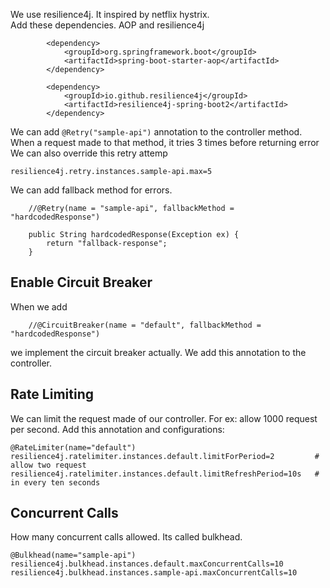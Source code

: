 We use resilience4j. It inspired by netflix hystrix.<br>
Add these dependencies. AOP and resilience4j
```
		<dependency>
			<groupId>org.springframework.boot</groupId>
			<artifactId>spring-boot-starter-aop</artifactId>
		</dependency>

		<dependency>
			<groupId>io.github.resilience4j</groupId>
			<artifactId>resilience4j-spring-boot2</artifactId>
		</dependency>
```

We can add `@Retry("sample-api")` annotation 
to the controller method. When a request made to that method, it tries 3 times
before returning error<br>
We can also override this retry attemp
```
resilience4j.retry.instances.sample-api.max=5
```
<p>

We can add fallback method for errors.
```
	//@Retry(name = "sample-api", fallbackMethod = "hardcodedResponse")

    public String hardcodedResponse(Exception ex) {
		return "fallback-response";
	}
```
## Enable Circuit Breaker
When we add 
```
	//@CircuitBreaker(name = "default", fallbackMethod = "hardcodedResponse")
```   
we implement the circuit breaker actually. We add this annotation to the controller.

## Rate Limiting
We can limit the request made of our controller. For ex: allow 1000 request per second.
Add this annotation and configurations:

```  
@RateLimiter(name="default")
resilience4j.ratelimiter.instances.default.limitForPeriod=2         # allow two request
resilience4j.ratelimiter.instances.default.limitRefreshPeriod=10s   # in every ten seconds
```  

## Concurrent Calls
How many concurrent calls allowed. Its called bulkhead.

```  
@Bulkhead(name="sample-api")
resilience4j.bulkhead.instances.default.maxConcurrentCalls=10
resilience4j.bulkhead.instances.sample-api.maxConcurrentCalls=10
```  